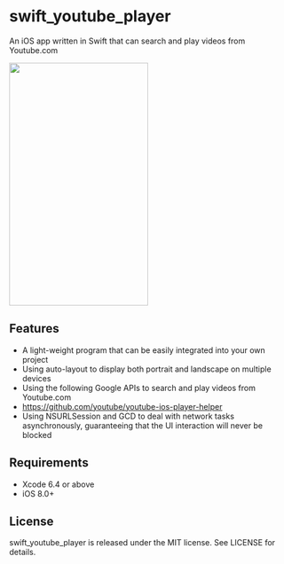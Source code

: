 # swift_youtube_player
An iOS app written in Swift that can search and play videos from Youtube.com
<p>
  <img src="https://github.com/shuuchen/swift_youtube_player/blob/master/swift_youtube_player.gif" height="438" width="250"  />
</p>

## Features
* A light-weight program that can be easily integrated into your own project
* Using auto-layout to display both portrait and landscape on multiple devices
* Using the following Google APIs to search and play videos from Youtube.com
 * https://github.com/youtube/youtube-ios-player-helper  
* Using NSURLSession and GCD to deal with network tasks asynchronously, guaranteeing that the UI interaction will never be blocked

## Requirements
* Xcode 6.4 or above
* iOS 8.0+

## License
swift_youtube_player is released under the MIT license. See LICENSE for details.
